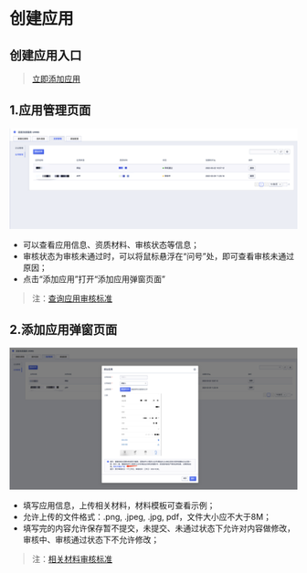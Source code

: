   <!--一下子提供一种思路，欢迎大家发挥 -->

# 创建应用


## 创建应用入口

>[立即添加应用](https://console.ucloud.cn/uvms/qualification/)


## 1.应用管理页面

![应用管理页.png](images/应用管理页.png)

* 可以查看应用信息、资质材料、审核状态等信息；
* 审核状态为审核未通过时，可以将鼠标悬浮在“问号”处，即可查看审核未通过原因；
* 点击“添加应用”打开“添加应用弹窗页面”

>注：[查询应用审核标准](/uvms/introduction/criteria.md)


## 2.添加应用弹窗页面

![添加应用页.png](images/添加应用页.png)

* 填写应用信息，上传相关材料，材料模板可查看示例；
* 允许上传的文件格式：.png, .jpeg, .jpg, pdf，文件大小应不大于8M；
* 填写完的内容允许保存暂不提交，未提交、未通过状态下允许对内容做修改，审核中、审核通过状态下不允许修改；

>注：[相关材料审核标准](/uvms/introduction/criteria.md)
